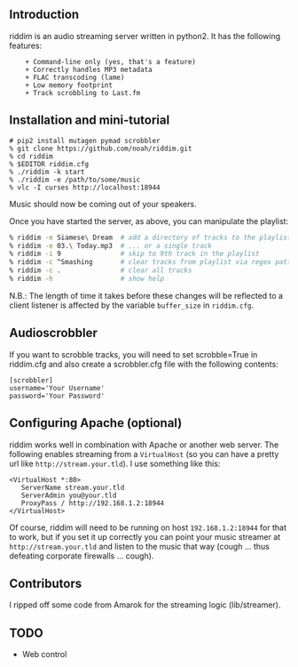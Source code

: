 ## Introduction 

riddim is an audio streaming server written in python2.  It has the
following features:

        + Command-line only (yes, that's a feature)
        + Correctly handles MP3 metadata
        + FLAC transcoding (lame)
        + Low memory footprint
        + Track scrobbling to Last.fm

## Installation and mini-tutorial

```
# pip2 install mutagen pymad scrobbler
% git clone https://github.com/noah/riddim.git
% cd riddim
% $EDITOR riddim.cfg
% ./riddim -k start
% ./riddim -e /path/to/some/music
% vlc -I curses http://localhost:18944
```
Music should now be coming out of your speakers.

Once you have started the server, as above, you can manipulate the
playlist:

```bash
% riddim -e Siamese\ Dream  # add a directory of tracks to the playlist ...
% riddim -e 03.\ Today.mp3  # ... or a single track
% riddim -i 9               # skip to 9th track in the playlist
% riddim -c ^Smashing       # clear tracks from playlist via regex pattern
% riddim -c .               # clear all tracks
% riddim -h                 # show help
```
N.B.: The length of time it takes before these changes will
be reflected to a client listener is affected by the variable
`buffer_size` in `riddim.cfg`.


## Audioscrobbler

If you want to scrobble tracks, you will need to set scrobble=True in
riddim.cfg and also create a scrobbler.cfg file with the following
contents:

    [scrobbler]
    username='Your Username'
    password='Your Password'

## Configuring Apache (optional)

riddim works well in combination with Apache or another web server.  The
following enables streaming from a `VirtualHost` (so you can have a
pretty url like `http://stream.your.tld`).  I use something like this:

```
<VirtualHost *:80>
   ServerName stream.your.tld
   ServerAdmin you@your.tld
   ProxyPass / http://192.168.1.2:18944
</VirtualHost>      
```

Of course, riddim will need to be running on host `192.168.1.2:18944`
for that to work, but if you set it up correctly you can point your
music streamer at `http://stream.your.tld` and listen to the music that
way (cough ... thus defeating corporate firewalls ... cough).

## Contributors

I ripped off some code from Amarok for the streaming logic (lib/streamer).

## TODO

+ Web control
